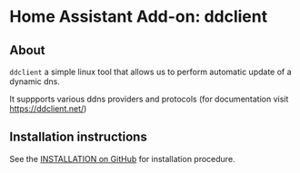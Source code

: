 # Home Assistant Add-on: ddclient
## About
`ddclient` a simple linux tool that allows us to perform automatic update of a dynamic dns.

It suppports various ddns providers and protocols (for documentation visit https://ddclient.net/)

## Installation instructions
See the [INSTALLATION on GitHub](https://github.com/alfonsocatanzaro/hass_ddclient/blob/main/INSTALLATION.md) for installation procedure.
